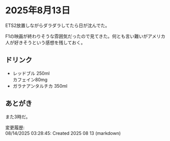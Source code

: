 # 2025年8月13日

ETS2放置しながらダラダラしてたら日が沈んでた。

F1の映画が終わりそうな雰囲気だったので見てきた。何とも言い難いがアメリカ人が好きそうという感想を残しておく。

## ドリンク

- レッドブル 250ml  
カフェイン80mg
- ガラナアンタルチカ 350ml

## あとがき

また3時だ。

変更履歴:  
08/14/2025 03:28:45: Created 2025 08 13 (markdown)  
